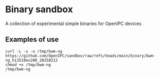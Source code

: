 # Binary sandbox
A collection of experimental simple binaries for OpenIPC devices


## Examples of use
```
curl -L -s -o /tmp/bwm-ng https://github.com/OpenIPC/sandbox/raw/refs/heads/main/binary/bwm-ng_hi3518ev200_20250212
chmod +x /tmp/bwm-ng
/tmp/bwm-ng
```
